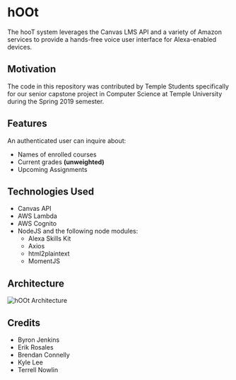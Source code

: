 # hOOt
The hooT system leverages the Canvas LMS API and a variety of Amazon services to provide a hands-free voice user interface for Alexa-enabled devices.

## Motivation
The code in this repository was contributed by Temple Students specifically for our senior capstone project in Computer Science at Temple University during the Spring 2019 semester.

## Features
An authenticated user can inquire about:
* Names of enrolled courses
* Current grades **(unweighted)**
* Upcoming Assignments

## Technologies Used
* Canvas API
* AWS Lambda
* AWS Cognito
* NodeJS and the following node modules:
    * Alexa Skills Kit
    * Axios
    * html2plaintext
    * MomentJS

## Architecture
![hOOt Architecture](https://drive.google.com/uc?export=view&id=12PC_DFQ7AqUgcBkStzDF5K1Q-yZWW5QU)

## Credits
* Byron Jenkins
* Erik Rosales
* Brendan Connelly
* Kyle Lee
* Terrell Nowlin
